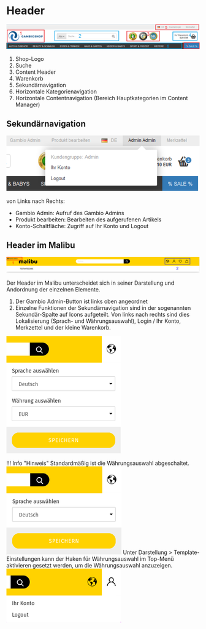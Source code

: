 # Header 

![](Bilder/Abb009_Header_.png "Header des Shopbereichs")

1.  Shop-Logo
2.  Suche
3.  Content Header
4.  Warenkorb
5.  Sekundärnavigation
6.  Horizontale Kategorienavigation
7.  Horizontale Contentnavigation \(Bereich Hauptkategorien im Content Manager\)

## Sekundärnavigation 

![](Bilder/Abb010_Sekundaernavigation.PNG "Sekundärnavigation")

von Links nach Rechts:

-   Gambio Admin: Aufruf des Gambio Admins
-   Produkt bearbeiten: Bearbeiten des aufgerufenen Artikels
-   Konto-Schaltfläche: Zugriff auf Ihr Konto und Logout

## Header im Malibu 

![](Bilder/MalibuShopansichtHeader.png "Header im Malibu")

Der Header im Malibu unterscheidet sich in seiner Darstellung und Andordnung der einzelnen Elemente.

1.  Der Gambio Admin-Button ist links oben angeordnet
2.  Einzelne Funktionen der Sekundärnavigation sind in der sogenannten Sekundär-Spalte auf Icons aufgeteilt. Von links nach rechts sind dies Lokalisierung \(Sprach- und Währungsauswahl\), Login / Ihr Konto, Merkzettel und der kleine Warenkorb.

![](Bilder/MalibuShopansichtHeaderLokalisierungSprachauswahlWaehrungsauswahl.png "Ausgeklappte Lokalisierung")

!!! Info "Hinweis"
    Standardmäßig ist die Währungsauswahl abgeschaltet.
    ![](Bilder/MalibuShopansichtHeaderLokalisierungSprachauswahl.png "Lokalisierung mit abgeschalteter Währungsauswahl")
    Unter Darstellung \> Template-Einstellungen kann der Haken für Währungsauswahl im Top-Menü aktivieren gesetzt werden, um die Währungsauswahl anzuzeigen.
    ![](Bilder/MalibuShopansichtHeaderMeinKonto.png "Aufgeklapptes Konto-Dropdown nach dem Anmelden")



